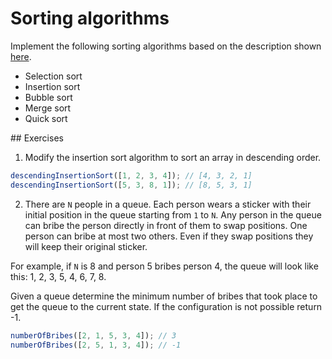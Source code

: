 # Sorting algorithms

Implement the following sorting algorithms based on the description shown [here](https://guias.makeitreal.camp/algoritmos/ordenamiento).

* Selection sort
* Insertion sort
* Bubble sort
* Merge sort
* Quick sort

## Exercises

1. Modify the insertion sort algorithm to sort an array in descending order.

```javascript
descendingInsertionSort([1, 2, 3, 4]); // [4, 3, 2, 1]
descendingInsertionSort([5, 3, 8, 1]); // [8, 5, 3, 1]
```

2. There are `N` people in a queue. Each person wears a sticker with their initial position in the queue starting from `1` to `N`. Any person in the queue can bribe the person directly in front of them to swap positions. One person can bribe at most two others. Even if they swap positions they will keep their original sticker.

For example, if `N` is 8 and person 5 bribes person 4, the queue will look like this: 1, 2, 3, 5, 4, 6, 7, 8.

Given a queue determine the minimum number of bribes that took place to get the queue to the current state. If the configuration is not possible return -1.

```javascript
numberOfBribes([2, 1, 5, 3, 4]); // 3
numberOfBribes([2, 5, 1, 3, 4]); // -1
```
